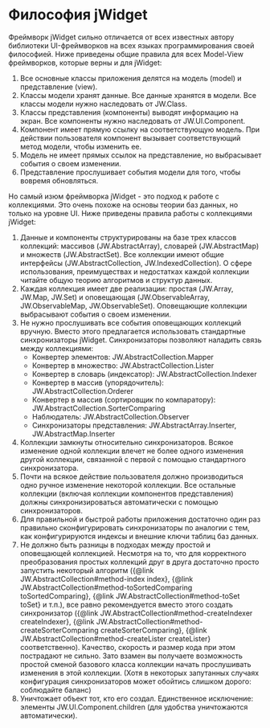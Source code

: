 ﻿# Философия jWidget

Фреймворк jWidget сильно отличается от всех известных автору библиотеки UI-фреймворков на всех языках программирования
своей философией. Ниже приведены общие правила для всех Model-View фреймворков, которые верны и для jWidget:

1. Все основные классы приложения делятся на модель (model) и представление (view).
1. Классы модели хранят данные. Все данные хранятся в модели. Все классы модели нужно наследовать от JW.Class.
1. Классы представления (компоненты) выводят информацию на экран. Все компоненты нужно наследовать от
JW.UI.Component.
1. Компонент имеет прямую ссылку на соответствующую модель. При действии пользователя компонент вызывает
соответствующий метод модели, чтобы изменить ее.
1. Модель не имеет прямых ссылок на представление, но выбрасывает события о своем изменении.
1. Представление прослушивает события модели для того, чтобы вовремя обновляться.

Но самый изюм фреймворка jWidget - это подход к работе с коллекциями. Это очень похоже на основы теории баз данных,
но только на уровне UI. Ниже приведены правила работы с коллекциями jWidget:

1. Данные и компоненты структурированы на базе трех классов коллекций: массивов (JW.AbstractArray),
словарей (JW.AbstractMap) и множеств (JW.AbstractSet). Все коллекции имеют общие интерфейсы
(JW.AbstractCollection, JW.IndexedCollection). О сфере использования, преимуществах и недостатках каждой
коллекции читайте общую теорию алгоритмов и структур данных.
1. Каждая коллекция имеет две реализации: простая (JW.Array, JW.Map, JW.Set) и оповещающая
(JW.ObservableArray, JW.ObservableMap, JW.ObservableSet). Оповещающие коллекции выбрасывают события о своем изменении.
1. Не нужно прослушивать все события оповещающих коллекций вручную. Вместо этого предлагается использовать
стандартные синхронизаторы jWidget. Синхронизаторы позволяют наладить связь между коллекциями:
    - Конвертер элементов: JW.AbstractCollection.Mapper
    - Конвертер в множество: JW.AbstractCollection.Lister
    - Конвертер в словарь (индексатор): JW.AbstractCollection.Indexer
    - Конвертер в массив (упорядочитель): JW.AbstractCollection.Orderer
    - Конвертер в массив (сортировщик по компаратору): JW.AbstractCollection.SorterComparing
    - Наблюдатель: JW.AbstractCollection.Observer
    - Синхронизаторы представления: JW.AbstractArray.Inserter, JW.AbstractMap.Inserter
1. Коллекции замкнуты относительно синхронизаторов. Всякое изменение одной коллекции влечет не более одного
изменения  другой коллекции, связанной с первой с помощью стандартного синхронизатора.
1. Почти на всякое действие пользователя должно производиться одно ручное изменение некоторой коллекции.
Все остальные коллекции (включая коллекции компонентов представления) должны синхронизироваться автоматически
с помощью синхронизаторов.
1. Для правильной и быстрой работы приложения достаточно один раз правильно сконфигурировать синхронизаторы по
аналогии с тем, как конфигурируются индексы и внешние ключи таблиц баз данных.
1. Не должно быть разницы в подходах между простой и оповещающей коллекцией. Несмотря на то, что для
корректного преобразования простых коллекций друг в друга достаточно просто запустить некоторый алгоритм
({@link JW.AbstractCollection#method-index index},
{@link JW.AbstractCollection#method-toSortedComparing toSortedComparing},
{@link JW.AbstractCollection#method-toSet toSet} и т.п.), все равно рекомендуется вместо этого создать синхронизатор
({@link JW.AbstractCollection#method-createIndexer createIndexer},
{@link JW.AbstractCollection#method-createSorterComparing createSorterComparing},
{@link JW.AbstractCollection#method-createLister createLister} соответственно). Качество, скорость и размер кода
при этом пострадают не сильно. Зато взамен вы получаете возможность простой сменой базового класса коллекции начать
прослушивать изменения в этой коллекции. (Хотя в некоторых запутанных случаях конфигурация синхронизаторов может
обойтись слишком дорого: соблюдайте баланс)
1. Уничтожает объект тот, кто его создал. Единственное исключение: элементы JW.UI.Component.children (для удобства
уничтожаются автоматически).

